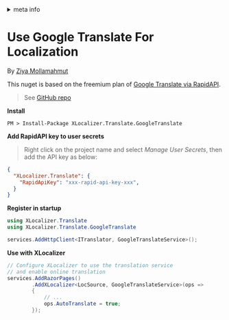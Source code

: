 <!-- meta tags details, will be assigned to meta tags inside header by js -->
<div id="meta-info">
<details><summary>meta info</summary>

> * Title: <i id="md-title">Use Google Translate For Localization</i>
> * Keywords: <i id="md-keywords">localization, asp.net-core, translate, online, google, service</i>
> * Description: <i id="md-description">Learn how to use google translate service for localization of Asp.Net Core web apps with XLocalizer.Translate.</i>
> * Author: <i id="md-author">Ziya Mollamahmut</i>
> * Date: <i id="md-date">08-Aug-2020</i>
> * Image: <i id="md-image">https://github.com/LazZiya/Docs/raw/master/XLocalizer/v1.0/images/xlocalizer-logo.png</i>
> * Image-alt: <i id="md-image-alt">XLocalizer Logo</i>
> * Version: <i id="md-version">v1.0</i>

</details>
</div>

# Use Google Translate For Localization

By [Ziya Mollamahmut](https://github.com/LazZiya)

This nuget is based on the freemium plan of [Google Translate via RapidAPI](https://rapidapi.com/googlecloud/api/google-translate1).
> See [GitHub repo](https://github.com/LazZiya/XLocalizer.Translate.GoogleTranslate/)

**Install**
````
PM > Install-Package XLocalizer.Translate.GoogleTranslate
````

**Add RapidAPI key to user secrets**
> Right click on the project name and select _Manage User Secrets_, then add the API key as below:

````json
{
  "XLocalizer.Translate": {
    "RapidApiKey": "xxx-rapid-api-key-xxx",
  }
}
````

**Register in startup**
````csharp
using XLocalizer.Translate
using XLocalizer.Translate.GoogleTranslate

services.AddHttpClient<ITranslator, GoogleTranslateService>();
````

**Use with XLocalizer**
````csharp
// Configure XLocalizer to use the translation service 
// and enable online translation
services.AddRazorPages()
        .AddXLocalizer<LocSource, GoogleTranslateService>(ops =>
        {
            // ...
            ops.AutoTranslate = true;
        });
````


